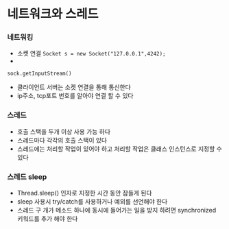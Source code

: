 # 네트워크와 스레드

### 네트워킹
- 소켓 연결
`
Socket s = new Socket("127.0.0.1",4242);
`
- 
`
sock.getInputStream()
`
- 클라이언트 서버는 소켓 연결을 통해 통신한다
- ip주소, tcp포트 번호를 알아야 연결 할 수 있다

### 스레드
- 호출 스택을 두개 이상 사용 가능 하다
- 스레드마다 각각의 호출 스택이 있다
- 스레드에는 처리할 작업이 있어야 하고 처리할 작업은 클래스 인스턴스로 지정할 수 있다

### 스레드 sleep
- Thread.sleep() 인자로 지정한 시간 동안 잠들게 된다
- sleep 사용시 try/catch를 사용하거나 예외를 선언해야 한다
- 스레드 구 개가 메소드 하나에 동시에 들어가는 일을 방지 하려면 synchronized 키워드를 추가 해야 한다